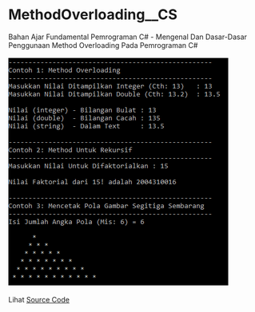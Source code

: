 # MethodOverloading__CS
Bahan Ajar Fundamental Pemrograman C# - Mengenal Dan Dasar-Dasar Penggunaan Method Overloading Pada Pemrograman C#<br><br>
<img src="https://github.com/RizkyKhapidsyah/MethodOverloading__CS/blob/master/result/001.PNG"><br><br>
Lihat <a href="https://github.com/RizkyKhapidsyah/MethodOverloading__CS/blob/master/Program.cs">Source Code</a>

